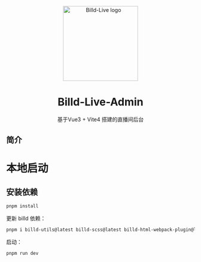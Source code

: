 <p align="center">
  <a href="https://live.hsslive.cn" target="_blank">
    <img
      width="200"
      src="https://github.com/galaxy-s10/billd-live/blob/master/src/assets/img/logo-txt.svg"
      alt="Billd-Live logo"
    />
  </a>
</p>

<h1 align="center">
  Billd-Live-Admin
</h1>

<p align="center">
  基于Vue3 + Vite4 搭建的直播间后台
</p>

## 简介

# 本地启动

## 安装依赖

```bash
pnpm install
```

更新 billd 依赖：

```bash
pnpm i billd-utils@latest billd-scss@latest billd-html-webpack-plugin@latest
```

启动：

```bash
pnpm run dev
```
